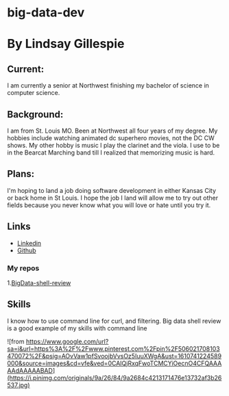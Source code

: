 # big-data-dev
# By Lindsay Gillespie

## Current: 
I am currently a senior at Northwest finishing my bachelor of science in computer science.

## Background:
I am from St. Louis MO. Been at Northwest all four years of my degree. My hobbies include watching animated dc superhero movies, not the DC CW shows. My other hobby is music I play the clarinet and the viola. I use to be in the Bearcat Marching band till I realized that memorizing music is hard.

## Plans:
I'm hoping to land a job doing software development in either Kansas City or back home in St Louis. I hope the job I land will allow me to try out other fields because you never know what you will love or hate until you try it.

## Links
* [Linkedin](https://www.linkedin.com/in/lindsay-gillespie-68b620122)
* [Github]( https://github.com/LinGill21)
### My repos
1.[BigData-shell-review](https://github.com/LinGill21/BigData-Shell-Review/blob/master/README.md)

## Skills
I know how to use command line for curl, and filtering. Big data shell review is a good example of my skills with command line

![from https://www.google.com/url?sa=i&url=https%3A%2F%2Fwww.pinterest.com%2Fpin%2F506021708103470072%2F&psig=AOvVaw1pfSvoojbVvsOz5IuuXWgA&ust=1610741224589000&source=images&cd=vfe&ved=0CAIQjRxqFwoTCMCYiOecnO4CFQAAAAAdAAAAABAD](https://i.pinimg.com/originals/9a/26/84/9a2684c4213171476e13732af3b26537.jpg)



